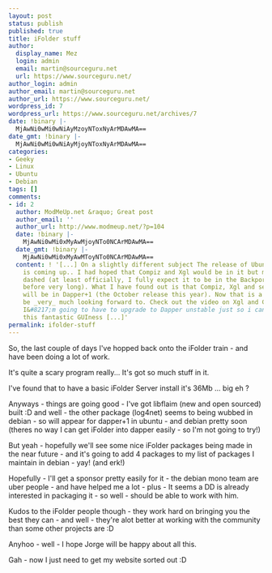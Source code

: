 ```yaml
---
layout: post
status: publish
published: true
title: iFolder stuff
author:
  display_name: Mez
  login: admin
  email: martin@sourceguru.net
  url: https://www.sourceguru.net/
author_login: admin
author_email: martin@sourceguru.net
author_url: https://www.sourceguru.net/
wordpress_id: 7
wordpress_url: https://www.sourceguru.net/archives/7
date: !binary |-
  MjAwNi0wMi0wNiAyMzoyNToxNyArMDAwMA==
date_gmt: !binary |-
  MjAwNi0wMi0wNiAyMjoyNToxNyArMDAwMA==
categories:
- Geeky
- Linux
- Ubuntu
- Debian
tags: []
comments:
- id: 2
  author: ModMeUp.net &raquo; Great post
  author_email: ''
  author_url: http://www.modmeup.net/?p=104
  date: !binary |-
    MjAwNi0wMi0xMyAwMjoyNTo0NCArMDAwMA==
  date_gmt: !binary |-
    MjAwNi0wMi0xMyAwMToyNTo0NCArMDAwMA==
  content: ! '[...] On a slightly different subject The release of Ubuntu 6.04 (Dapper)
    is coming up.. I had hoped that Compiz and Xgl would be in it but my hopes are
    dashed (at least officially, I fully expect it to be in the Backports project
    before very long). What I have found out is that Compiz, Xgl and sections of iFolder
    will be in Dapper+1 (the October release this year). Now that is a release I will
    be _very_ much looking forward to. Check out the video on Xgl and Compiz goodness..
    I&#8217;m going to have to upgrade to Dapper unstable just so i can see some of
    this fantastic GUIness [...]'
permalink: ifolder-stuff
---
```

<p>So, the last couple of days I've hopped back onto the iFolder train - and have been doing a lot of work.</p>
<p>It's quite a scary program really... It's got so much stuff in it.</p>
<p>I've found that to have a basic iFolder Server install it's 36Mb ... big eh ?</p>
<p>Anyways - things are going good - I've got libflaim (new and open sourced) built :D and well - the other package (log4net) seems to being wubbed in debian - so will appear for dapper+1 in ubuntu - and debian pretty soon (theres no way I can get iFolder into dapper easily - so I'm not going to try!)</p>
<p>But yeah - hopefully we'll see some nice iFolder packages being made in the near future - and it's going to add 4 packages to my list of packages I maintain in debian - yay! (and erk!)</p>
<p>Hopefully - I'll get a sponsor pretty easily for it - the debian mono team are uber people - and have helped me a lot - plus - It seems a DD is already interested in packaging it - so well - should be able to work with him.</p>
<p>Kudos to the iFolder people though - they work hard on bringing you the best they can - and well - they're  alot better at working with the community than some other projects are :D</p>
<p>Anyhoo - well - I hope Jorge will be happy about all this.</p>
<p>Gah - now I just need to get my website sorted out :D</p>
